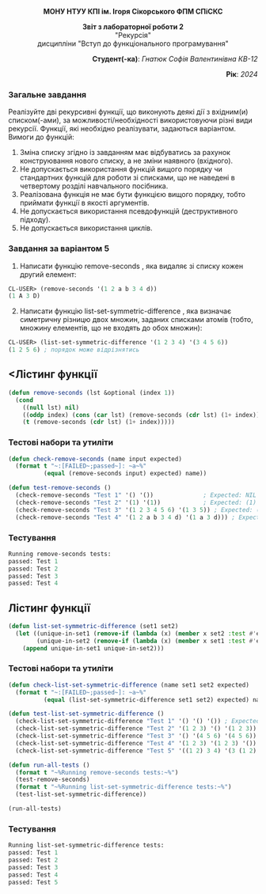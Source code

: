 <p align="center"><b>МОНУ НТУУ КПІ ім. Ігоря Сікорського ФПМ СПіСКС</b></p>
<p align="center">
<b>Звіт з лабораторної роботи 2</b><br/>
"Рекурсія"<br/>
дисципліни "Вступ до функціонального програмування"
</p>
<p align="right"> <b>Студент(-ка)</b>: <i>Гнатюк Софія Валентинівна КВ-12</i><p>
<p align="right"><b>Рік</b>: <i>2024</i><p>
  
### Загальне завдання
Реалізуйте дві рекурсивні функції, що виконують деякі дії з вхідним(и) списком(-ами), за можливості/необхідності використовуючи різні види рекурсії. Функції, які необхідно реалізувати, задаються варіантом. Вимоги до функцій:
1. Зміна списку згідно із завданням має відбуватись за рахунок конструювання нового списку, а не зміни наявного (вхідного).
2. Не допускається використання функцій вищого порядку чи стандартних функцій для роботи зі списками, що не наведені в четвертому розділі навчального посібника.
3. Реалізована функція не має бути функцією вищого порядку, тобто приймати функції в якості аргументів.
4. Не допускається використання псевдофункцій (деструктивного підходу).
5. Не допускається використання циклів.

### Завдання за варіантом 5
1. Написати функцію remove-seconds , яка видаляє зі списку кожен другий елемент:
```lisp
CL-USER> (remove-seconds '(1 2 a b 3 4 d))
(1 A 3 D)
```
2. Написати функцію list-set-symmetric-difference , яка визначає симетричну різницю двох множин, заданих списками атомів (тобто, множину елементів, що не входять до обох множин):
```lisp
CL-USER> (list-set-symmetric-difference '(1 2 3 4) '(3 4 5 6))
(1 2 5 6) ; порядок може відрізнятись
```

## <Лістинг функції <remove-seconds>
```lisp
(defun remove-seconds (lst &optional (index 1))
  (cond
    ((null lst) nil)
    ((oddp index) (cons (car lst) (remove-seconds (cdr lst) (1+ index)))) 
    (t (remove-seconds (cdr lst) (1+ index)))))
```
### Тестові набори та утиліти
```lisp
(defun check-remove-seconds (name input expected)
  (format t "~:[FAILED~;passed~]: ~a~%" 
          (equal (remove-seconds input) expected) name))

(defun test-remove-seconds ()
  (check-remove-seconds "Test 1" '() '())              ; Expected: NIL
  (check-remove-seconds "Test 2" '(1) '(1))            ; Expected: (1)
  (check-remove-seconds "Test 3" '(1 2 3 4 5 6) '(1 3 5)) ; Expected: (1 3 5)
  (check-remove-seconds "Test 4" '(1 2 a b 3 4 d) '(1 a 3 d))) ; Expected: (1 A 3 D)
```
### Тестування

```lisp
Running remove-seconds tests:
passed: Test 1
passed: Test 2
passed: Test 3
passed: Test 4
```
## Лістинг функції <list-set-symmetric-difference>
```lisp
(defun list-set-symmetric-difference (set1 set2)
  (let ((unique-in-set1 (remove-if (lambda (x) (member x set2 :test #'equal)) set1))
        (unique-in-set2 (remove-if (lambda (x) (member x set1 :test #'equal)) set2)))
    (append unique-in-set1 unique-in-set2)))
```
### Тестові набори та утиліти
```lisp
(defun check-list-set-symmetric-difference (name set1 set2 expected)
  (format t "~:[FAILED~;passed~]: ~a~%"
          (equal (list-set-symmetric-difference set1 set2) expected) name))

(defun test-list-set-symmetric-difference ()
  (check-list-set-symmetric-difference "Test 1" '() '() '()) ; Expected: NIL
  (check-list-set-symmetric-difference "Test 2" '(1 2 3) '() '(1 2 3)) ; Expected: (1 2 3)
  (check-list-set-symmetric-difference "Test 3" '() '(4 5 6) '(4 5 6)) ; Expected: (4 5 6)
  (check-list-set-symmetric-difference "Test 4" '(1 2 3) '(1 2 3) '()) ; Expected: NIL
  (check-list-set-symmetric-difference "Test 5" '((1 2) 3 4) '(3 (1 2) 5) '(4 5))) ; Expected: (4 5)

(defun run-all-tests ()
  (format t "~%Running remove-seconds tests:~%")
  (test-remove-seconds)
  (format t "~%Running list-set-symmetric-difference tests:~%")
  (test-list-set-symmetric-difference))

(run-all-tests)
```
### Тестування
```lisp
Running list-set-symmetric-difference tests:
passed: Test 1
passed: Test 2
passed: Test 3
passed: Test 4
passed: Test 5
```
